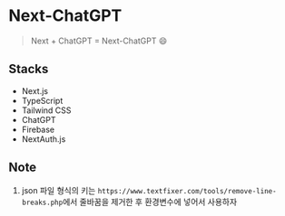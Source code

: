 # Next-ChatGPT

> Next + ChatGPT = Next-ChatGPT 😄

## Stacks

- Next.js
- TypeScript
- Tailwind CSS
- ChatGPT
- Firebase
- NextAuth.js

## Note

1. json 파일 형식의 키는 `https://www.textfixer.com/tools/remove-line-breaks.php`에서 줄바꿈을 제거한 후 환경변수에 넣어서 사용하자
